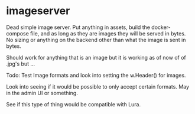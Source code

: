 # imageserver

Dead simple image server. Put anything in assets, build the docker-compose file,
and as long as they are images they will be served in bytes. No sizing or anything
on the backend other than what the image is sent in bytes. 

Should work for anything that is an image but it is working as of now of of .jpg's
but ...

Todo: Test Image formats and look into setting the w.Header() for images.

Look into seeing if it would be possible to only accept certain formats. May in 
the admin UI or something. 

See if this type of thing would be compatible with Lura.